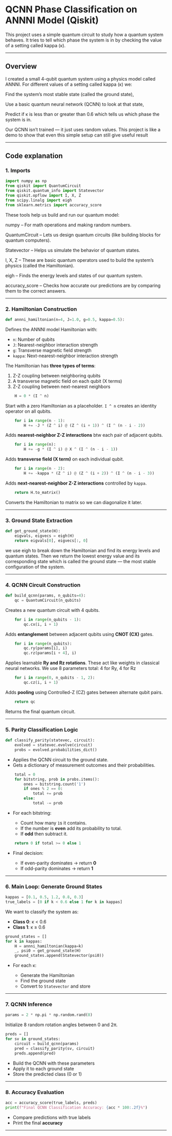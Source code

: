 #  QCNN Phase Classification on ANNNI Model (Qiskit)

This project uses a simple quantum circuit to study how a quantum system behaves.
It tries to tell which phase the system is in by checking the value of a setting called kappa (κ).

---

##  Overview 

I created a small 4-qubit quantum system using a physics model called ANNNI. For different values of a setting called kappa (κ) we:

Find the system’s most stable state (called the ground state),

Use a basic quantum neural network (QCNN) to look at that state,

Predict if κ is less than or greater than 0.6 which tells us which phase the system is in.

Our QCNN isn’t trained — it just uses random values. This project is like a demo to show that even this simple setup can still give useful result

---

##  Code explanation 

### 1. **Imports**

```python
import numpy as np
from qiskit import QuantumCircuit
from qiskit.quantum_info import Statevector
from qiskit.opflow import I, X, Z
from scipy.linalg import eigh
from sklearn.metrics import accuracy_score
````

These tools help us build and run our quantum model:

numpy – For math operations and making random numbers.

QuantumCircuit – Lets us design quantum circuits (like building blocks for quantum computers).

Statevector – Helps us simulate the behavior of quantum states.

I, X, Z – These are basic quantum operators used to build the system’s physics (called the Hamiltonian).

eigh – Finds the energy levels and states of our quantum system.

accuracy_score – Checks how accurate our predictions are by comparing them to the correct answers.

---

### 2. **Hamiltonian Construction**

```python
def annni_hamiltonian(n=4, J=1.0, g=0.5, kappa=0.5):
```

Defines the ANNNI model Hamiltonian with:

* `n`: Number of qubits
* `J`: Nearest-neighbor interaction strength
* `g`: Transverse magnetic field strength
* `kappa`: Next-nearest-neighbor interaction strength

The Hamiltonian has **three types of terms**:

1. Z-Z coupling between neighboring qubits
2. A transverse magnetic field on each qubit (X terms)
3. Z-Z coupling between next-nearest neighbors

```python
    H = 0 * (I ^ n)
```

Start with a zero Hamiltonian as a placeholder. `I ^ n` creates an identity operator on all qubits.

```python
    for i in range(n - 1):
        H += -J * (Z ^ i) @ (Z ^ (i + 1)) ^ (I ^ (n - i - 2))
```

Adds **nearest-neighbor Z-Z interactions** btw each pair of adjacent qubits.

```python
    for i in range(n):
        H += -g * (I ^ i) @ X ^ (I ^ (n - i - 1))
```

Adds  **transverse field (X term)** on each individual qubit.

```python
    for i in range(n - 2):
        H += -kappa * (Z ^ i) @ (Z ^ (i + 2)) ^ (I ^ (n - i - 3))
```

Adds **next-nearest-neighbor Z-Z interactions** controlled by `kappa`.

```python
    return H.to_matrix()
```

Converts the Hamiltonian to  matrix so we can diagonalize it later.

---

### 3. **Ground State Extraction**

```python
def get_ground_state(H):
    eigvals, eigvecs = eigh(H)
    return eigvals[0], eigvecs[:, 0]
```
we use eigh to break down the Hamiltonian and find its energy levels and quantum states.
Then we return the lowest energy value and its corresponding state which is called the ground state — the most stable configuration of the system.

---

### 4. **QCNN Circuit Construction**

```python
def build_qcnn(params, n_qubits=4):
    qc = QuantumCircuit(n_qubits)
```

Creates a new quantum circuit with 4 qubits.

```python
    for i in range(n_qubits - 1):
        qc.cx(i, i + 1)
```

Adds **entanglement** between adjacent qubits using **CNOT (CX)** gates.

```python
    for i in range(n_qubits):
        qc.ry(params[i], i)
        qc.rz(params[i + 4], i)
```

Applies learnable **Ry and Rz rotations**. These act like weights in classical neural networks.
We use 8 parameters total: 4 for Ry, 4 for Rz

```python
    for i in range(0, n_qubits - 1, 2):
        qc.cz(i, i + 1)
```

Adds **pooling** using Controlled-Z (CZ) gates between alternate qubit pairs.

```python
    return qc
```

Returns the final quantum circuit.

---

### 5. **Parity Classification Logic**

```python
def classify_parity(statevec, circuit):
    evolved = statevec.evolve(circuit)
    probs = evolved.probabilities_dict()
```

* Applies the QCNN circuit to the ground state.
* Gets a dictionary of measurement outcomes and their probabilities.

```python
    total = 0
    for bitstring, prob in probs.items():
        ones = bitstring.count('1')
        if ones % 2 == 0:
            total += prob
        else:
            total -= prob
```

* For each bitstring:

  * Count how many `1`s it contains.
  * If the number is **even** add its probability to total.
  * If **odd** then  subtract it.

```python
    return 0 if total >= 0 else 1
```

* Final decision:

  * If even-parity dominates → return **0**
  * If odd-parity dominates → return **1**

---

### 6. **Main Loop: Generate Ground States**

```python
kappas = [0.1, 0.5, 1.2, 0.8, 0.3]
true_labels = [0 if k < 0.6 else 1 for k in kappas]
```

We want to classify the system as:

* **Class 0**: κ < 0.6
* **Class 1**: κ ≥ 0.6

```python
ground_states = []
for k in kappas:
    H = annni_hamiltonian(kappa=k)
    _, psi0 = get_ground_state(H)
    ground_states.append(Statevector(psi0))
```

* For each κ:

  * Generate the Hamiltonian
  * Find the ground state
  * Convert to `Statevector` and store

---

### 7. **QCNN Inference**

```python
params = 2 * np.pi * np.random.rand(8)
```

Initialize 8 random rotation angles between 0 and 2π.

```python
preds = []
for sv in ground_states:
    circuit = build_qcnn(params)
    pred = classify_parity(sv, circuit)
    preds.append(pred)
```

* Build the QCNN with these parameters
* Apply it to each ground state
* Store the predicted class (0 or 1)

---

### 8. **Accuracy Evaluation**

```python
acc = accuracy_score(true_labels, preds)
print(f"Final QCNN Classification Accuracy: {acc * 100:.2f}%")
```

* Compare predictions with true labels
* Print the final **accuracy**

---



